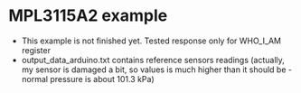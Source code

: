# MPL3115A2 example

 
* This example is not finished yet. Tested response only for WHO_I_AM register
* output_data_arduino.txt contains reference sensors readings (actually, my sensor is damaged a bit, so values is much higher than it should be - normal pressure is about 101.3 kPa)